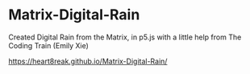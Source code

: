 # Matrix-Digital-Rain
Created Digital Rain from the Matrix, in p5.js with a little help from The Coding Train (Emily Xie)


https://heart8reak.github.io/Matrix-Digital-Rain/
